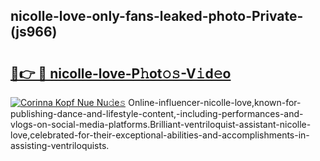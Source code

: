 ## nicolle-love-only-fans​-leaked-photo​-Private-(js966)


# <h2><a href="https://mediaupload.pro?title=nicolle-love&ref=git">🔗👉 🔴 nicolle-love-P𝚑ot𝚘𝚜-V𝚒d𝚎o</a></h2>

[![Corinna Kopf Nue Nu𝚍e𝚜](https://i.imgur.com/0qMVB7G.gif)](https://mediaupload.pro?title=nicolle-love&ref=git)
Online-influencer-nicolle-love,known-for-publishing-dance-and-lifestyle-content,-including-performances-and-vlogs-on-social-media-platforms.Brilliant-ventriloquist-assistant-nicolle-love,celebrated-for-their-exceptional-abilities-and-accomplishments-in-assisting-ventriloquists.  